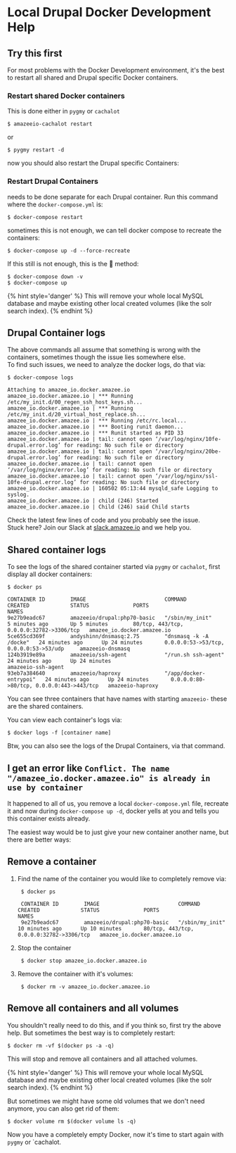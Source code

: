 # Local Drupal Docker Development Help

<!-- toc -->

## Try this first

For most problems with the Docker Development environment, it's the best to restart all shared and Drupal specific Docker containers.

### Restart shared Docker containers

This is done either in `pygmy` or `cachalot`

    $ amazeeio-cachalot restart       
or

    $ pygmy restart -d       

now you should also restart the Drupal specific Containers:

### Restart Drupal Containers

needs to be done separate for each Drupal container. Run this command where the `docker-compose.yml` is:

    $ docker-compose restart
        
sometimes this is not enough, we can tell docker compose to recreate the containers:

    $ docker-compose up -d --force-recreate

If this still is not enough, this is the 🔨  method:

    $ docker-compose down -v
    $ docker-compose up

{% hint style='danger' %}
This will remove your whole local MySQL database and maybe existing other local created volumes (like the solr search index).
{% endhint %}

## Drupal Container logs

The above commands all assume that something is wrong with the containers, sometimes though the issue lies somewhere else.  
To find such issues, we need to analyze the docker logs, do that via:

    $ docker-compose logs
    
    Attaching to amazee_io.docker.amazee.io
    amazee_io.docker.amazee.io | *** Running /etc/my_init.d/00_regen_ssh_host_keys.sh...
    amazee_io.docker.amazee.io | *** Running /etc/my_init.d/20_virtual_host_replace.sh...
    amazee_io.docker.amazee.io | *** Running /etc/rc.local...
    amazee_io.docker.amazee.io | *** Booting runit daemon...
    amazee_io.docker.amazee.io | *** Runit started as PID 33
    amazee_io.docker.amazee.io | tail: cannot open ‘/var/log/nginx/10fe-drupal.error.log’ for reading: No such file or directory
    amazee_io.docker.amazee.io | tail: cannot open ‘/var/log/nginx/20be-drupal.error.log’ for reading: No such file or directory
    amazee_io.docker.amazee.io | tail: cannot open ‘/var/log/nginx/error.log’ for reading: No such file or directory
    amazee_io.docker.amazee.io | tail: cannot open ‘/var/log/nginx/ssl-10fe-drupal.error.log’ for reading: No such file or directory
    amazee_io.docker.amazee.io | 160502 05:13:44 mysqld_safe Logging to syslog.
    amazee_io.docker.amazee.io | child (246) Started
    amazee_io.docker.amazee.io | Child (246) said Child starts

Check the latest few lines of code and you probably see the issue.  
Stuck here? Join our Slack at [slack.amazee.io](https://slack.amazee.io) and we help you.

## Shared container logs

To see the logs of the shared container started via `pygmy` or `cachalot`, first display all docker containers:

    $ docker ps
    
    CONTAINER ID        IMAGE                         COMMAND                  CREATED             STATUS              PORTS                                      NAMES
    9e27b9eadc67        amazeeio/drupal:php70-basic   "/sbin/my_init"          5 minutes ago       Up 5 minutes        80/tcp, 443/tcp, 0.0.0.0:32782->3306/tcp   amazee_io.docker.amazee.io
    5ce655cd369f        andyshinn/dnsmasq:2.75        "dnsmasq -k -A /docke"   24 minutes ago      Up 24 minutes       0.0.0.0:53->53/tcp, 0.0.0.0:53->53/udp     amazeeio-dnsmasq
    124b3919e89a        amazeeio/ssh-agent            "/run.sh ssh-agent"      24 minutes ago      Up 24 minutes                                                  amazeeio-ssh-agent
    93eb7a384640        amazeeio/haproxy              "/app/docker-entrypoi"   24 minutes ago      Up 24 minutes       0.0.0.0:80->80/tcp, 0.0.0.0:443->443/tcp   amazeeio-haproxy

You can see three containers that have names with starting `amazeeio-` these are the shared containers.

You can view each container's logs via:

    $ docker logs -f [container name]
    
Btw, you can also see the logs of the Drupal Containers, via that command.

## I get an error like `Conflict. The name "/amazee_io.docker.amazee.io" is already in use by container`

It happened to all of us, you remove a local `docker-compose.yml` file, recreate it and now during `docker-compose up -d`, docker yells at you and tells you this container exists already.

The easiest way would be to just give your new container another name, but there are better ways:

## Remove a container

1. Find the name of the container you would like to completely remove via:

        $ docker ps
        
        CONTAINER ID        IMAGE                         COMMAND                  CREATED             STATUS              PORTS                                      NAMES
        9e27b9eadc67        amazeeio/drupal:php70-basic   "/sbin/my_init"          10 minutes ago      Up 10 minutes       80/tcp, 443/tcp, 0.0.0.0:32782->3306/tcp   amazee_io.docker.amazee.io

2. Stop the container

        $ docker stop amazee_io.docker.amazee.io
        
3. Remove the container with it's volumes:

        $ docker rm -v amazee_io.docker.amazee.io

## Remove all containers and all volumes

You shouldn't really need to do this, and if you think so, first try the above help. But sometimes the best way is to completely restart:

    $ docker rm -vf $(docker ps -a -q)
    
This will stop and remove all containers and all attached volumes.

{% hint style='danger' %}
This will remove your whole local MySQL database and maybe existing other local created volumes (like the solr search index).
{% endhint %}


But sometimes we might have some old volumes that we don't need anymore, you can also get rid of them:

    $ docker volume rm $(docker volume ls -q)

Now you have a completely empty Docker, now it's time to start again with `pygmy` or `cachalot.